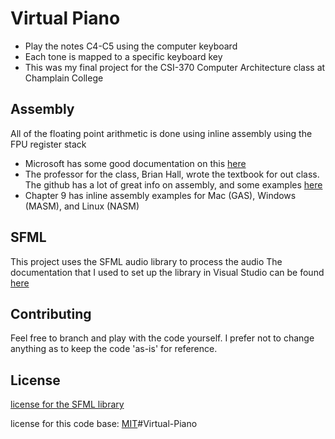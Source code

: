 # Virtual Piano
* Play the notes C4-C5 using the computer keyboard
* Each tone is mapped to a specific keyboard key
* This was my final project for the CSI-370 Computer Architecture class at Champlain College

## Assembly
All of the floating point arithmetic is done using inline assembly using the FPU register stack

* Microsoft has some good documentation on this [here](https://docs.microsoft.com/en-us/cpp/assembler/inline/inline-assembler?view=vs-2019)
* The professor for the class, Brian Hall, wrote the textbook for out class. The github has a 
lot of great info on assembly, and some examples [here](https://github.com/brianrhall/Assembly/)
* Chapter 9 has inline assembly examples for Mac (GAS), Windows (MASM), and Linux (NASM)

## SFML
This project uses the SFML audio library to process the audio
The documentation that I used to set up the library in Visual Studio can be found [here](https://www.sfml-dev.org/tutorials/2.5/start-vc.php)

## Contributing
Feel free to branch and play with the code yourself. I prefer not to change anything as to keep the code 'as-is' for reference.

## License
[license for the SFML library](https://www.sfml-dev.org/license.php)

license for this code base: [MIT](https://choosealicense.com/licenses/mit/)#Virtual-Piano
